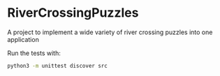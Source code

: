 # RiverCrossingPuzzles
A project to implement a wide variety of river crossing puzzles into one application

Run the tests with:

```bash
python3 -m unittest discover src
```
